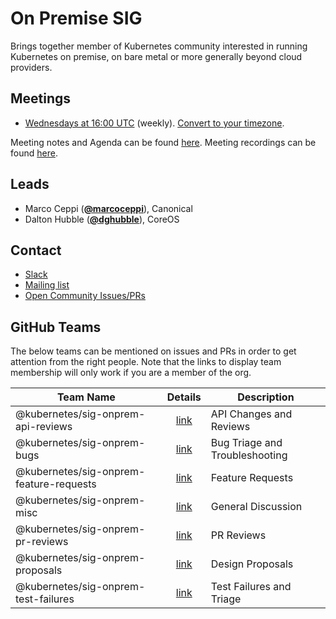<!---
This is an autogenerated file!

Please do not edit this file directly, but instead make changes to the
sigs.yaml file in the project root.

To understand how this file is generated, see https://git.k8s.io/community/generator/README.md
-->
# On Premise SIG

Brings together member of Kubernetes community interested in running Kubernetes on premise, on bare metal or more generally beyond cloud providers.

## Meetings
* [Wednesdays at 16:00 UTC](https://zoom.us/my/k8s.sig.onprem) (weekly). [Convert to your timezone](http://www.thetimezoneconverter.com/?t=16:00&tz=UTC).

Meeting notes and Agenda can be found [here](https://docs.google.com/document/d/1AHF1a8ni7iMOpUgDMcPKrLQCML5EMZUAwP4rro3P6sk/edit#).
Meeting recordings can be found [here](https://www.youtube.com/watch?v=dyUWqqNYUio&list=PL69nYSiGNLP2MvqC6NeegrgtOl5s1KlYa).

## Leads
* Marco Ceppi (**[@marcoceppi](https://github.com/marcoceppi)**), Canonical
* Dalton Hubble (**[@dghubble](https://github.com/dghubble)**), CoreOS

## Contact
* [Slack](https://kubernetes.slack.com/messages/sig-onprem)
* [Mailing list](https://groups.google.com/forum/#!forum/kubernetes-sig-on-prem)
* [Open Community Issues/PRs](https://github.com/kubernetes/community/labels/sig%2Fonprem)

## GitHub Teams

The below teams can be mentioned on issues and PRs in order to get attention from the right people.
Note that the links to display team membership will only work if you are a member of the org.

| Team Name | Details | Description |
| --------- |:-------:| ----------- |
| @kubernetes/sig-onprem-api-reviews | [link](https://github.com/orgs/kubernetes/teams/sig-onprem-api-reviews) | API Changes and Reviews |
| @kubernetes/sig-onprem-bugs | [link](https://github.com/orgs/kubernetes/teams/sig-onprem-bugs) | Bug Triage and Troubleshooting |
| @kubernetes/sig-onprem-feature-requests | [link](https://github.com/orgs/kubernetes/teams/sig-onprem-feature-requests) | Feature Requests |
| @kubernetes/sig-onprem-misc | [link](https://github.com/orgs/kubernetes/teams/sig-onprem-misc) | General Discussion |
| @kubernetes/sig-onprem-pr-reviews | [link](https://github.com/orgs/kubernetes/teams/sig-onprem-pr-reviews) | PR Reviews |
| @kubernetes/sig-onprem-proposals | [link](https://github.com/orgs/kubernetes/teams/sig-onprem-proposals) | Design Proposals |
| @kubernetes/sig-onprem-test-failures | [link](https://github.com/orgs/kubernetes/teams/sig-onprem-test-failures) | Test Failures and Triage |

<!-- BEGIN CUSTOM CONTENT -->

<!-- END CUSTOM CONTENT -->

